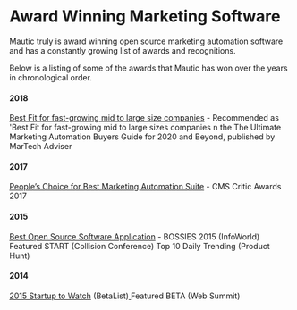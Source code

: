 # Award Winning Marketing Software

Mautic truly is award winning open source marketing automation software and has a constantly growing list of awards and recognitions. 

Below is a listing of some of the awards that Mautic has won over the years in chronological order.

#### 2018
[Best Fit for fast-growing mid to large size companies](https://www.martechadvisor.com/buyersguide/marketing-automation-2/marketing-automation-buyers-guide/) - Recommended as 'Best Fit for fast-growing mid to large sizes companies n the The Ultimate Marketing Automation Buyers Guide for 2020 and Beyond, published by MarTech Adviser

#### 2017
[People’s Choice for Best Marketing Automation Suite](https://www.cmscritic.com/awards/) - CMS Critic Awards 2017 

#### 2015

[Best Open Source Software Application](http://www.infoworld.com/article/2982622/open-source-tools/bossie-awards-2015-the-best-open-source-applications.html#slide7) - BOSSIES 2015 (InfoWorld)
Featured START (Collision Conference)
Top 10 Daily Trending (Product Hunt)

#### 2014

[2015 Startup to Watch](http://blog.betalist.com/post/startups-of-2015) (BetaList)[
](http://blog.betalist.com/post/startups-of-2015)Featured BETA (Web Summit)[
](http://blog.betalist.com/post/startups-of-2015)
